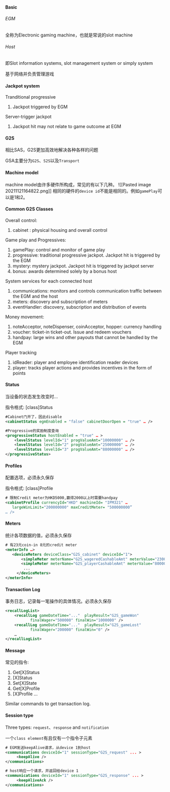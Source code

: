 #### Basic
###### EGM
全称为Electronic gaming machine，也就是常说的slot machine

###### Host
即Slot information systems, slot management system or simply system

基于网络并负责管理游戏

#### Jackpot system
Tranditional progressive
1. Jackpot triggered by EGM

Server-trigger jackpot
1. Jackpot hit may not relate to game outcome at EGM


#### G2S
相比SAS，G2S更加高效地解决各种各样的问题

GSA主要分为`G2S`、`S2S`以及`Transport`

#### Machine model
machine model由许多硬件所构成，常见的有以下几种。
![[Pasted image 20211121164822.png]]
相同的硬件的`device id`不能是相同的。例如`gamePlay`可以是1和2。

#### Common G2S Classes
Overall control:
1. cabinet : physical housing and overall control

Game play and Progressives:
1. gamePlay: control and monitor of game play
2. progressive: traditional progressive jackpot. Jackpot hit is triggered by the EGM
3. mystery: mystery jackpot. Jackpot hit is triggered by jackpot server
4. bonus: awards determined solely by a bonus host

System services for each connected host
1. communications: monitors and controls communication traffic between the EGM and the host
2. meters: discovery and subscription of meters
3. eventHandler: discovery, subscription and distribution of events

Money movement:
1. noteAcceptor, noteDispenser, coinAcceptor, hopper: currency handling
2. voucher: ticket-in ticket-out. Issue and redeem vouchers
3. handpay: large wins and other payouts that cannot be handled by the EGM

Player tracking
1. idReader: player and employee identification reader devices
2. player: tracks player actions and provides incentives in the form of points

#### Status
当设备的状态发生改变时...

指令格式: [class]Status

```xml
#Cabinet门开了，因此disable
<cabinetStatus egmEnabled = "false" cabinetDoorOpen = "true" … />

#Progressive的奖励制度查询
<progressiveStatus hostEnabled = "true" … >
    <levelStatus levelId="1" progValueAmt="10000000" … />
    <levelStatus levelId="2" progValueAmt="25000000" … />
    <levelStatus levelId="3" progValueAmt="88000000" … />
</progressiveStatus>
```
#### Profiles
配置选项，必须永久保存

指令格式: [class]Profile

```xml
# 限制Credit meter为HKD5000,赢得2000以上时需要handpay
<cabinetProfile currencyId="HKD" machineId= "IPM321" … 
   largeWinLimit="200000000" maxCreditMeter= "500000000”
… />

```

#### Meters
统计各项数据的值，必须永久保存

```xml
# 有23元coin-in 8元的credit meter
<meterInfo …> 
   <deviceMeters deviceClass="G2S_cabinet" deviceId="1">
       <simpleMeter meterName="G2S_wageredCashableAmt" meterValue="2300000"/>
       <simpleMeter meterName="G2S_playerCashableAmt" meterValue="800000"/>          
        ... 
     </deviceMeters>
</meterInfo>

```

#### Transaction Log
事务日志，记录每一笔操作的具体情况。必须永久保存
```xml 
<recallLogList>
    <recallLog gameDateTime="..."  playResult="G2S_gameWon" 
           finalWager="500000" finalWin="1000000" /> 
    <recallLog gameDateTime="..."  playResult="G2S_gameLost" 
           finalWager="200000" finalWin="0" /> 
    …
</recallLogList>
```

#### Message
常见的指令:
1. Get[X]Status
2. [X]Status
3. Set[X]State
4. Get[X]Profile
5. [X]Profile
...

Similar commands to get transaction log.

#### Session type
Three types: `request`、`response` and `notification`

一个`class element`有且仅有一个指令子元素

```xml
# EGM发送keepAlive请求，从device 1到host
<communications deviceId="1" sessionType="G2S_request" ... >
     <keepAlive /> 
</communications>
```

```xml
# host响应一个请求，并返回给device 1
<communications deviceId="1" sessionType="G2S_response" ... >
     <keepAliveAck /> 
</communications>
```